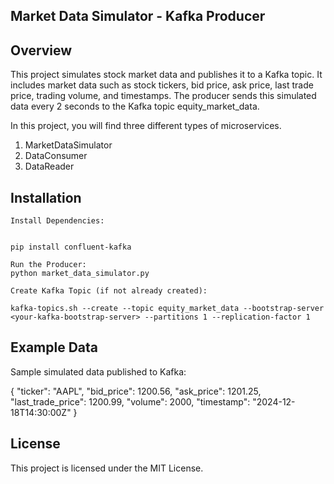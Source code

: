 ## Market Data Simulator - Kafka Producer
## Overview
This project simulates stock market data and publishes it to a Kafka topic. It includes market data such as stock tickers, bid price, ask price, last trade price, trading volume, and timestamps. The producer sends this simulated data every 2 seconds to the Kafka topic equity_market_data.

In this project, you will find three different types of microservices.

1. MarketDataSimulator
2. DataConsumer
3. DataReader

## Installation
``````````````````````````````````````````````````````````````````````````````````
Install Dependencies:


pip install confluent-kafka

Run the Producer:
python market_data_simulator.py

Create Kafka Topic (if not already created):

kafka-topics.sh --create --topic equity_market_data --bootstrap-server <your-kafka-bootstrap-server> --partitions 1 --replication-factor 1

```````````````````````````````````````````````````````````````````````````````````
## Example Data
Sample simulated data published to Kafka:


{
  "ticker": "AAPL",
  "bid_price": 1200.56,
  "ask_price": 1201.25,
  "last_trade_price": 1200.99,
  "volume": 2000,
  "timestamp": "2024-12-18T14:30:00Z"
}
## License
This project is licensed under the MIT License.

